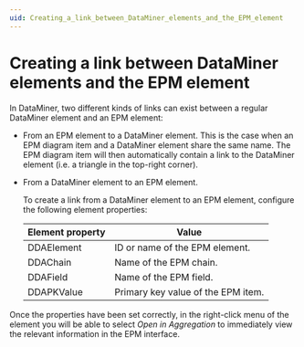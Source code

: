 ```yaml
---
uid: Creating_a_link_between_DataMiner_elements_and_the_EPM_element
---
```


# Creating a link between DataMiner elements and the EPM element

In DataMiner, two different kinds of links can exist between a regular DataMiner element and an EPM element:

- From an EPM element to a DataMiner element. This is the case when an EPM diagram item and a DataMiner element share the same name. The EPM diagram item will then automatically contain a link to the DataMiner element (i.e. a triangle in the top-right corner).

- From a DataMiner element to an EPM element.

    To create a link from a DataMiner element to an EPM element, configure the following element properties:

    | Element property | Value                              |
    |--------------------|------------------------------------|
    | DDAElement         | ID or name of the EPM element.     |
    | DDAChain           | Name of the EPM chain.             |
    | DDAField           | Name of the EPM field.             |
    | DDAPKValue         | Primary key value of the EPM item. |

Once the properties have been set correctly, in the right-click menu of the element you will be able to select *Open in Aggregation* to immediately view the relevant information in the EPM interface.
